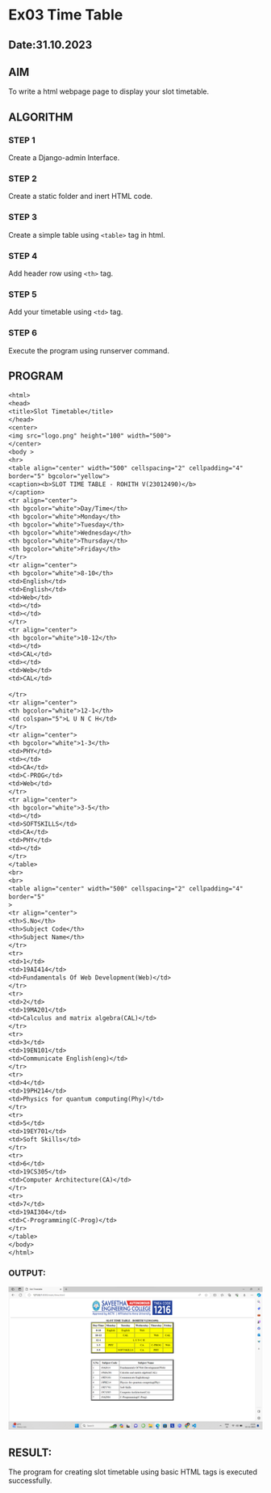 # Ex03 Time Table
## Date:31.10.2023

## AIM
To write a html webpage page to display your slot timetable.

## ALGORITHM
### STEP 1
Create a Django-admin Interface.

### STEP 2
Create a static folder and inert HTML code.

### STEP 3
Create a simple table using ```<table>``` tag in html.

### STEP 4
Add header row using ```<th>``` tag.

### STEP 5
Add your timetable using ```<td>``` tag.

### STEP 6
Execute the program using runserver command.

## PROGRAM
```
<html>
<head>
<title>Slot Timetable</title>
</head>
<center>
<img src="logo.png" height="100" width="500">
</center>
<body >
<hr>
<table align="center" width="500" cellspacing="2" cellpadding="4"
border="5" bgcolor="yellow">
<caption><b>SLOT TIME TABLE - ROHITH V(23012490)</b>
</caption>
<tr align="center">
<th bgcolor="white">Day/Time</th>
<th bgcolor="white">Monday</th>
<th bgcolor="white">Tuesday</th>
<th bgcolor="white">Wednesday</th>
<th bgcolor="white">Thursday</th>
<th bgcolor="white">Friday</th>
</tr>
<tr align="center">
<th bgcolor="white">8-10</th>
<td>English</td>
<td>English</td>
<td>Web</td>
<td></td>
<td></td>
</tr>
<tr align="center">
<th bgcolor="white">10-12</th>
<td></td>
<td>CAL</td>
<td></td>
<td>Web</td>
<td>CAL</td>

</tr>
<tr align="center">
<th bgcolor="white">12-1</th>
<td colspan="5">L U N C H</td>
</tr>
<tr align="center">
<th bgcolor="white">1-3</th>
<td>PHY</td>
<td></td>
<td>CA</td>
<td>C-PROG</td>
<td>Web</td>
</tr>
<tr align="center">
<th bgcolor="white">3-5</th>
<td></td>
<td>SOFTSKILLS</td>
<td>CA</td>
<td>PHY</td>
<td></td>
</tr>
</table>
<br>
<br>
<table align="center" width="500" cellspacing="2" cellpadding="4" border="5"
>
<tr align="center">
<th>S.No</th>
<th>Subject Code</th>
<th>Subject Name</th>
</tr>
<tr>
<td>1</td>
<td>19AI414</td>
<td>Fundamentals Of Web Development(Web)</td>
</tr>
<tr>
<td>2</td>
<td>19MA201</td>
<td>Calculus and matrix algebra(CAL)</td>
</tr>
<tr>
<td>3</td>
<td>19EN101</td>
<td>Communicate English(eng)</td>
</tr>
<tr>
<td>4</td>
<td>19PH214</td>
<td>Physics for quantum computing(Phy)</td>
</tr>
<tr>
<td>5</td>
<td>19EY701</td>
<td>Soft Skills</td>
</tr>
<tr>
<td>6</td>
<td>19CS305</td>
<td>Computer Architecture(CA)</td>
</tr>
<tr>
<td>7</td>
<td>19AI304</td>
<td>C-Programming(C-Prog)</td>
</tr>
</table>
</body>
</html>
```
### OUTPUT:
![Alt text](<Screenshot 2023-11-15 132117.png>)

## RESULT:
The program for creating slot timetable using basic HTML tags is executed successfully.
